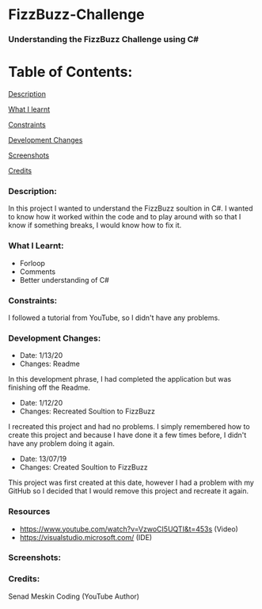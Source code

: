 # FizzBuzz-Challenge

### Understanding the FizzBuzz Challenge using C# 

# Table of Contents:

[Description](#Description)  
<a name="Description"/>

[What I learnt](#What_I_Learnt)  
<a name="What_I_Learnt"/>

[Constraints](#Constraints)  
<a name="Constraints"/>

[Development Changes](#Development_Changes)  
<a name="Development_Changes"/>

[Screenshots](#Screenshots)
<a name="Screenshots"/>

[Credits](#Credits)  
<a name="Credits"/>


### Description:

In this project I wanted to understand the FizzBuzz soultion in C#. I wanted to know how it worked within the code and to play around with so that I know if something breaks, I would know how to fix it.

### What I Learnt:
- Forloop
- Comments
- Better understanding of C#

### Constraints:

I followed a tutorial from YouTube, so I didn't have any problems.

### Development Changes:

- Date: 1/13/20
- Changes: Readme

In this development phrase, I had completed the application but was finishing off the Readme.

- Date: 1/12/20
- Changes: Recreated Soultion to FizzBuzz

I recreated this project and had no problems. I simply remembered how to create this project and because I have done it a few times before, I didn't have any problem doing it again.

- Date: 13/07/19
- Changes: Created Soultion to FizzBuzz

This project was first created at this date, however I had a problem with my GitHub so I decided that I would remove this project and recreate it again.

### Resources
- https://www.youtube.com/watch?v=VzwoCI5UQTI&t=453s (Video)
- https://visualstudio.microsoft.com/ (IDE)

### Screenshots:

### Credits:
Senad Meskin Coding (YouTube Author)
